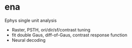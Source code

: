 # ena

Ephys single unit analysis

- Raster, PSTH, ori/dir/sf/contrast tuning
- fit double Gaus, diff-of-Gaus, contrast response function
- Neural decoding
